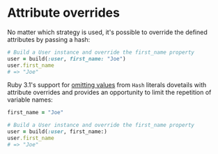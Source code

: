 # Attribute overrides

No matter which strategy is used, it's possible to override the defined
attributes by passing a hash:

```ruby
# Build a User instance and override the first_name property
user = build(:user, first_name: "Joe")
user.first_name
# => "Joe"
```

Ruby 3.1's support for [omitting values][] from `Hash` literals dovetails with
attribute overrides and provides an opportunity to limit the repetition of
variable names:

```ruby
first_name = "Joe"

# Build a User instance and override the first_name property
user = build(:user, first_name:)
user.first_name
# => "Joe"
```

[omitting values]: https://docs.ruby-lang.org/en/3.1/syntax/literals_rdoc.html#label-Hash+Literals
